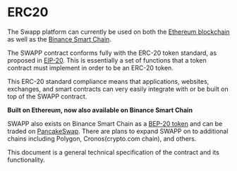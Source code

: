 # ERC20

The Swapp platform can currently be used on both the [Ethereum blockchain ](https://etherscan.io/token/0x8cb924583681cbfe487a62140a994a49f833c244)as well as the [Binance Smart Chain](https://bscscan.com/address/0x0efe961c733ff46ce34c56a73eba0c6a0e18e0f5).

The SWAPP contract conforms fully with the ERC-20 token standard, as proposed in [EIP-20](https://github.com/ethereum/EIPs/blob/master/EIPS/eip-20.md). This is essentially a set of functions that a token contract must implement in order to be an ERC-20 token.

This ERC-20 standard compliance means that applications, websites, exchanges, and smart contracts can very easily integrate with or be built on top of the SWAPP contract.

**Built on Ethereum, now also available on Binance Smart Chain**

SWAPP also exists on Binance Smart Chain as a [BEP-20 token](https://bscscan.com/address/0x0efe961c733ff46ce34c56a73eba0c6a0e18e0f5) and can be traded on [PancakeSwap](https://pancakeswap.finance/swap?outputCurrency=0x0efe961c733ff46ce34c56a73eba0c6a0e18e0f5). There are plans to expand SWAPP on to additional chains including Polygon, Cronos\(crypto.com chain\), and others.

This document is a general technical specification of the contract and its functionality.

